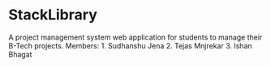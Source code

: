 # StackLibrary
A project management system web application for students to manage their B-Tech projects.
Members: 1. Sudhanshu Jena
          2. Tejas Mnjrekar
          3. Ishan Bhagat
